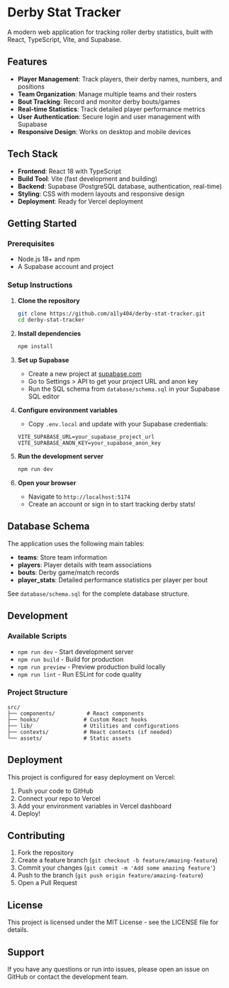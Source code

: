 # Derby Stat Tracker

A modern web application for tracking roller derby statistics, built with React, TypeScript, Vite, and Supabase.

## Features

- **Player Management**: Track players, their derby names, numbers, and positions
- **Team Organization**: Manage multiple teams and their rosters
- **Bout Tracking**: Record and monitor derby bouts/games
- **Real-time Statistics**: Track detailed player performance metrics
- **User Authentication**: Secure login and user management with Supabase
- **Responsive Design**: Works on desktop and mobile devices

## Tech Stack

- **Frontend**: React 18 with TypeScript
- **Build Tool**: Vite (fast development and building)
- **Backend**: Supabase (PostgreSQL database, authentication, real-time)
- **Styling**: CSS with modern layouts and responsive design
- **Deployment**: Ready for Vercel deployment

## Getting Started

### Prerequisites

- Node.js 18+ and npm
- A Supabase account and project

### Setup Instructions

1. **Clone the repository**

    ```bash
    git clone https://github.com/a1ly404/derby-stat-tracker.git
    cd derby-stat-tracker
    ```

2. **Install dependencies**

   ```bash
   npm install
   ```

3. **Set up Supabase**
   - Create a new project at [supabase.com](https://supabase.com)
   - Go to Settings > API to get your project URL and anon key
   - Run the SQL schema from `database/schema.sql` in your Supabase SQL editor

4. **Configure environment variables**
   - Copy `.env.local` and update with your Supabase credentials:

   ```env
   VITE_SUPABASE_URL=your_supabase_project_url
   VITE_SUPABASE_ANON_KEY=your_supabase_anon_key
   ```

5. **Run the development server**

   ```bash
   npm run dev
   ```

6. **Open your browser**
   - Navigate to `http://localhost:5174`
   - Create an account or sign in to start tracking derby stats!

## Database Schema

The application uses the following main tables:

- **teams**: Store team information
- **players**: Player details with team associations
- **bouts**: Derby game/match records
- **player_stats**: Detailed performance statistics per player per bout

See `database/schema.sql` for the complete database structure.

## Development

### Available Scripts

- `npm run dev` - Start development server
- `npm run build` - Build for production
- `npm run preview` - Preview production build locally
- `npm run lint` - Run ESLint for code quality

### Project Structure

```
src/
├── components/          # React components
├── hooks/              # Custom React hooks
├── lib/                # Utilities and configurations
├── contexts/           # React contexts (if needed)
└── assets/             # Static assets
```

## Deployment

This project is configured for easy deployment on Vercel:

1. Push your code to GitHub
2. Connect your repo to Vercel
3. Add your environment variables in Vercel dashboard
4. Deploy!

## Contributing

1. Fork the repository
2. Create a feature branch (`git checkout -b feature/amazing-feature`)
3. Commit your changes (`git commit -m 'Add some amazing feature'`)
4. Push to the branch (`git push origin feature/amazing-feature`)
5. Open a Pull Request

## License

This project is licensed under the MIT License - see the LICENSE file for details.

## Support

If you have any questions or run into issues, please open an issue on GitHub or contact the development team.
